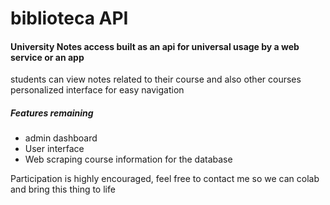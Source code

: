 
# biblioteca API
#### University Notes access built as an api for universal usage by a web service or an app


students can view notes related to their course and also other courses
personalized interface for easy navigation

##### Features remaining
* admin dashboard
* User interface
* Web scraping course information for the database
 
Participation is highly encouraged, feel free to contact me so we can colab and bring this thing to life
